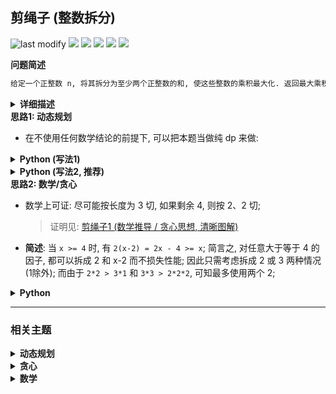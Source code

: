 ## 剪绳子 (整数拆分)
<!--START_SECTION:badge-->
![last modify](https://img.shields.io/static/v1?label=last%20modify&message=2025-09-23%2002%3A06%3A32&label_color=gray&color=thistle&style=flat-square)
[![](https://img.shields.io/static/v1?label=&message=%E4%B8%AD%E7%AD%89&label_color=gray&color=yellow&style=flat-square)](../../../README.md#中等)
[![](https://img.shields.io/static/v1?label=&message=%E5%89%91%E6%8C%87Offer&label_color=gray&color=green&style=flat-square)](../../../README.md#剑指offer)
[![](https://img.shields.io/static/v1?label=&message=%E5%8A%A8%E6%80%81%E8%A7%84%E5%88%92&label_color=gray&color=blue&style=flat-square)](../../../README.md#动态规划)
[![](https://img.shields.io/static/v1?label=&message=%E8%B4%AA%E5%BF%83&label_color=gray&color=blue&style=flat-square)](../../../README.md#贪心)
[![](https://img.shields.io/static/v1?label=&message=%E6%95%B0%E5%AD%A6&label_color=gray&color=blue&style=flat-square)](../../../README.md#数学)
<!--END_SECTION:badge-->
<!--info
tags: [动态规划, 贪心, 数学]
source: 剑指Offer
level: 中等
number: '1401'
name: 剪绳子 (整数拆分)
companies: []
-->

<summary><b>问题简述</b></summary>

```txt
给定一个正整数 n, 将其拆分为至少两个正整数的和, 使这些整数的乘积最大化. 返回最大乘积.
```

<details><summary><b>详细描述</b></summary>

```txt
给你一根长度为 n 的绳子, 请把绳子剪成整数长度的 m 段 (m、n都是整数, n>1并且m>1), 每段绳子的长度记为 k[0],k[1]...k[m-1] . 请问 k[0]*k[1]*...*k[m-1] 可能的最大乘积是多少? 例如, 当绳子的长度是8时, 我们把它剪成长度分别为2、3、3的三段, 此时得到的最大乘积是18.

示例 1:
    输入: 2
    输出: 1
    解释: 2 = 1 + 1, 1 × 1 = 1
示例 2:
    输入: 10
    输出: 36
    解释: 10 = 3 + 3 + 4, 3 × 3 × 4 = 36
提示:
    2 <= n <= 58

来源: 力扣 (LeetCode)
链接: https://leetcode-cn.com/problems/jian-sheng-zi-lcof
著作权归领扣网络所有. 商业转载请联系官方授权, 非商业转载请注明出处.
```

</details>

<summary><b>思路1: 动态规划</b></summary>

<!-- <div align="center"><img src="../../../_assets/xxx.png" height="300" /></div> -->

- 在不使用任何数学结论的前提下, 可以把本题当做纯 dp 来做:

<details><summary><b>Python (写法1) </b></summary>

> LeetCode 官方题解中的写法: [整数拆分](https://leetcode-cn.com/problems/integer-break/solution/zheng-shu-chai-fen-by-leetcode-solution/)

```python
class Solution:
    def integerBreak(self, n: int) -> int:
        dp = [1] * (n + 1)

        for i in range(2, n + 1):
            for j in range(1, i):
                # 状态定义: dp[i] 表示长度为 i 并拆分成至少两个正整数后的最大乘积 (i>=1)
                #   j * (i - j)   表示将 i 拆分成 j 和 i-j, 且 i-j 不再拆分
                #   j * dp[i - j] 表示将 i 拆分成 j 和 i-j, 且 i-j 会继续拆分, dp[i-j] 即为继续拆分的最优结果 (最优子结构)
                dp[i] = max(dp[i], max(j * (i - j), j * dp[i - j]))

        return dp[n]
```

</details>

<details><summary><b>Python (写法2, 推荐) </b></summary>

> 《剑指Offer》中的写法

```python
class Solution:
    def cuttingRope(self, n: int) -> int:
        # 对于 n = 2、3 的情况, 直接硬编码
        if n == 2:
            return 1
        if n == 3:
            return 2

        # 状态定义: dp[i] 表示长度为 i 并拆分成至少两个正整数后的最大乘积 (i>3)
        #   当 i <= 3 时, 不满足该定义, 此时不拆效率最高
        #   初始状态 (dp[0] 仅用于占位)
        dp = [0,1,2,3] + [0] * (n - 3)

        for i in range(4, n + 1):
            for j in range(2, i):
                dp[i] = max(dp[i], dp[i-j] * dp[j])

        return dp[n]
```

</details>


<summary><b>思路2: 数学/贪心</b></summary>

- 数学上可证: 尽可能按长度为 3 切, 如果剩余 4, 则按 2、2 切;
  > 证明见: [剪绳子1 (数学推导 / 贪心思想, 清晰图解) ](https://leetcode-cn.com/problems/jian-sheng-zi-lcof/solution/mian-shi-ti-14-i-jian-sheng-zi-tan-xin-si-xiang-by/)

- **简述**: 当 `x >= 4` 时, 有 `2(x-2) = 2x - 4 >= x`; 简言之, 对任意大于等于 4 的因子, 都可以拆成 2 和 x-2 而不损失性能; 因此只需考虑拆成 2 或 3 两种情况 (1除外); 而由于 `2*2 > 3*1` 和 `3*3 > 2*2*2`, 可知最多使用两个 2;

<details><summary><b>Python</b></summary>

```python
class Solution:
    def cuttingRope(self, n: int) -> int:
        import math
        if n <= 3:
            return n - 1

        a, b = n // 3, n % 3
        if b == 1:
            return int(math.pow(3, a - 1) * 4)
        elif b == 2:
            return int(math.pow(3, a) * 2)
        else:
            return int(math.pow(3, a))
```

</details>

<!--START_SECTION:relate-->
---

### 相关主题

<details><summary><b>动态规划</b></summary>

> [[中等, LeetCode] 一和零](../../2022/06/LeetCode_0474_中等_一和零.md)  
> [[中等, LeetCode] 三角形最小路径和](../../2022/06/LeetCode_0120_中等_三角形最小路径和.md)  
> [[中等, LeetCode] 不同的二叉搜索树](../../2022/03/LeetCode_0096_中等_不同的二叉搜索树.md)  
> [[中等, LeetCode] 乘积最大子数组](../../2022/06/LeetCode_0152_中等_乘积最大子数组.md)  
> [[中等, LeetCode] 买卖股票的最佳时机II 🔥](../../2022/06/LeetCode_0122_中等_买卖股票的最佳时机II.md)  
> [[中等, LeetCode] 完全平方数](../../2022/02/LeetCode_0279_中等_完全平方数.md)  
> [[中等, LeetCode] 打家劫舍](../../2022/06/LeetCode_0198_中等_打家劫舍.md)  
> [[中等, LeetCode] 打家劫舍II](../../2022/06/LeetCode_0213_中等_打家劫舍II.md)  
> [[中等, LeetCode] 整数拆分](../12/LeetCode_0343_中等_整数拆分.md)  
> [[中等, LeetCode] 最小路径和](../../2022/01/LeetCode_0064_中等_最小路径和.md)  
> [[中等, LeetCode] 最长回文子串 🔥](../10/LeetCode_0005_中等_最长回文子串.md)  
> [[中等, LeetCode] 最长递增子序列 🔥](../../2022/06/LeetCode_0300_中等_最长递增子序列.md)  
> [[中等, LeetCode] 解码方法](../../2022/02/LeetCode_0091_中等_解码方法.md)  
> [[中等, LeetCode] 零钱兑换](../../2022/06/LeetCode_0322_中等_零钱兑换.md)  
> [[中等, LeetCode] 零钱兑换II](../../2022/06/LeetCode_0518_中等_零钱兑换II.md)  
> [[中等, 剑指Offer] n个骰子的点数](../../2022/01/剑指Offer_6000_中等_n个骰子的点数.md)  
> [[中等, 剑指Offer] 丑数 🔥](../12/剑指Offer_4900_中等_丑数.md)  
> [[中等, 剑指Offer] 圆圈中最后剩下的数字 (约瑟夫环问题) 🔥](../../2022/01/剑指Offer_6200_中等_圆圈中最后剩下的数字(约瑟夫环问题).md)  
> [[中等, 剑指Offer] 斐波那契数列-3 (把数字翻译成字符串)](../12/剑指Offer_4600_中等_斐波那契数列-3(把数字翻译成字符串).md)  
> [[中等, 剑指Offer] 最长不含重复字符的子字符串](../12/剑指Offer_4800_中等_最长不含重复字符的子字符串.md)  
> [[中等, 剑指Offer] 礼物的最大价值](../12/剑指Offer_4700_中等_礼物的最大价值.md)  
> [[中等, 牛客] 01背包 🔥](../../2022/05/牛客_0145_中等_01背包.md)  
> [[中等, 牛客] 丑数](../../2022/03/牛客_0079_中等_丑数.md)  
> [[中等, 牛客] 丢棋子问题 (鹰蛋问题) 🔥](../../2022/04/牛客_0087_中等_丢棋子问题(鹰蛋问题).md)  
> [[中等, 牛客] 把数字翻译成字符串](../../2022/05/牛客_0116_中等_把数字翻译成字符串.md)  
> [[中等, 牛客] 最大正方形](../../2022/04/牛客_0108_中等_最大正方形.md)  
> [[中等, 牛客] 最长公共子串](../../2022/05/牛客_0127_中等_最长公共子串.md)  
> [[中等, 牛客] 最长公共子序列(二) 🔥](../../2022/04/牛客_0092_中等_最长公共子序列(二).md)  
> [[中等, 牛客] 最长回文子串](../../2022/01/牛客_0017_中等_最长回文子串.md)  
> [[中等, 牛客] 矩阵的最小路径和](../../2022/03/牛客_0059_中等_矩阵的最小路径和.md)  
> [[中等, 牛客] 连续子数组的最大乘积](../../2022/04/牛客_0083_中等_连续子数组的最大乘积.md)  
  > 
> [[困难, LeetCode] 买卖股票的最佳时机III](../../2022/06/LeetCode_0123_困难_买卖股票的最佳时机III.md)  
> [[困难, LeetCode] 最长有效括号 🔥](../../2022/10/LeetCode_0032_困难_最长有效括号.md)  
> [[困难, LeetCode] 正则表达式匹配 🔥](../../2022/01/LeetCode_0010_困难_正则表达式匹配.md)  
> [[困难, LeetCode] 编辑距离 🔥](../../2022/06/LeetCode_0072_困难_编辑距离.md)  
> [[困难, 剑指Offer] 正则表达式匹配](剑指Offer_1900_困难_正则表达式匹配.md)  
> [[困难, 牛客] 最长上升子序列(三)](../../2022/04/牛客_0091_困难_最长上升子序列(三).md)  
> [[困难, 牛客] 正则表达式匹配](../../2022/05/牛客_0122_困难_正则表达式匹配.md)  
> [[困难, 牛客] 编辑距离(二)](../../2022/02/牛客_0035_困难_编辑距离(二).md)  
> [[困难, 牛客] 通配符匹配](../../2022/03/牛客_0044_困难_通配符匹配.md)  
  > 
> [[简单, LeetCode] 买卖股票的最佳时机](../../2022/06/LeetCode_0121_简单_买卖股票的最佳时机.md)  
> [[简单, LeetCode] 最大子数组和](../../2022/01/LeetCode_0053_简单_最大子数组和.md)  
> [[简单, LeetCode] 爬楼梯](../../2022/01/LeetCode_0070_简单_爬楼梯.md)  
> [[简单, 剑指Offer] 斐波那契数列](剑指Offer_1001_简单_斐波那契数列.md)  
> [[简单, 剑指Offer] 跳台阶](剑指Offer_1002_简单_跳台阶.md)  
> [[简单, 剑指Offer] 连续子数组的最大和](../12/剑指Offer_4200_简单_连续子数组的最大和.md)  
> [[简单, 华为机试] 放苹果](../../2022/05/华为机试_061_简单_放苹果.md)  
> [[简单, 牛客] 兑换零钱(一)](../../2022/05/牛客_0126_简单_兑换零钱(一).md)  
> [[简单, 牛客] 斐波那契数列](../../2022/03/牛客_0065_简单_斐波那契数列.md)  
> [[简单, 牛客] 求路径](../../2022/02/牛客_0034_简单_求路径.md)  
> [[简单, 牛客] 跳台阶](../../2022/03/牛客_0068_简单_跳台阶.md)  
> [[简单, 牛客] 连续子数组的最大和](../../2022/01/牛客_0019_简单_连续子数组的最大和.md)  
  > 

</details>
<details><summary><b>贪心</b></summary>

> [[中等, LeetCode] 买卖股票的最佳时机II 🔥](../../2022/06/LeetCode_0122_中等_买卖股票的最佳时机II.md)  
> [[中等, LeetCode] 最长递增子序列 🔥](../../2022/06/LeetCode_0300_中等_最长递增子序列.md)  
> [[中等, LeetCode] 盛最多水的容器 🔥](../10/LeetCode_0011_中等_盛最多水的容器.md)  
> [[中等, 牛客] 分糖果问题](../../2022/05/牛客_0130_中等_分糖果问题.md)  
  > 

</details>
<details><summary><b>数学</b></summary>

> [[中等, Collection] 划分2N个点](../../2022/01/Collection_20220126_中等_划分2N个点.md)  
> [[中等, LeetCode] 整数拆分](../12/LeetCode_0343_中等_整数拆分.md)  
> [[中等, 剑指Offer] 剪绳子](剑指Offer_1402_中等_剪绳子.md)  
> [[中等, 牛客] 阶乘末尾0的数量](../../2022/05/牛客_0129_中等_阶乘末尾0的数量.md)  
  > 
> [[简单, LeetCode] 排列硬币](../10/LeetCode_0441_简单_排列硬币.md)  
> [[简单, 牛客] 三个数的最大乘积](../../2022/04/牛客_0106_简单_三个数的最大乘积.md)  
> [[简单, 牛客] 回文数字](../../2022/03/牛客_0056_简单_回文数字.md)  
> [[简单, 牛客] 进制转换](../../2022/04/牛客_0112_简单_进制转换.md)  
  > 

</details>
<!--END_SECTION:relate-->
